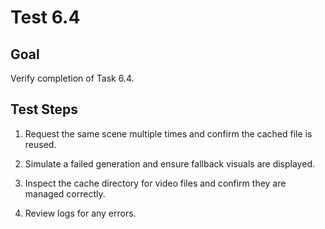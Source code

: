 # Test 6.4

## Goal
Verify completion of Task 6.4.

## Test Steps
1. Request the same scene multiple times and confirm the cached file is reused.

2. Simulate a failed generation and ensure fallback visuals are displayed.

3. Inspect the cache directory for video files and confirm they are managed correctly.

4. Review logs for any errors.

